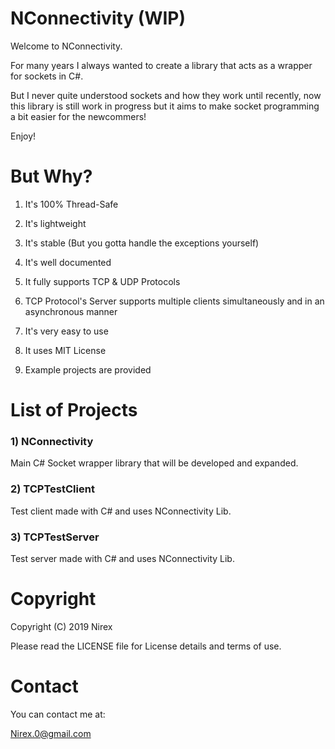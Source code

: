 # NConnectivity (WIP)

Welcome to NConnectivity.

For many years I always wanted to create a library that acts as a wrapper for sockets in C#.

But I never quite understood sockets and how they work until recently, now this library is still work in progress but it aims to make socket programming a bit easier for the newcommers!

Enjoy!

# But Why?

1) It's 100% Thread-Safe

2) It's lightweight

3) It's stable (But you gotta handle the exceptions yourself)

4) It's well documented

5) It fully supports TCP & UDP Protocols

6) TCP Protocol's Server supports multiple clients simultaneously and in an asynchronous manner

7) It's very easy to use 

8) It uses MIT License 

9) Example projects are provided

# List of Projects

### 1) NConnectivity

Main C# Socket wrapper library that will be developed and expanded.

### 2) TCPTestClient

Test client made with C# and uses NConnectivity Lib.

### 3) TCPTestServer

Test server made with C# and uses NConnectivity Lib.

# Copyright

Copyright (C) 2019 Nirex

Please read the LICENSE file for License details and terms of use.

# Contact

You can contact me at:

Nirex.0@gmail.com
